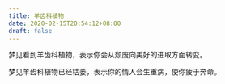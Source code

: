 ```yaml
---
title: 羊齿科植物
date: 2020-02-15T20:54:12+08:00
draft: false
---
```


梦见看到羊齿科植物，表示你会从颓废向美好的进取方面转变。<br>


梦见羊齿科植物已经枯萎，表示你的情人会生重病，使你疲于奔命。<br>
